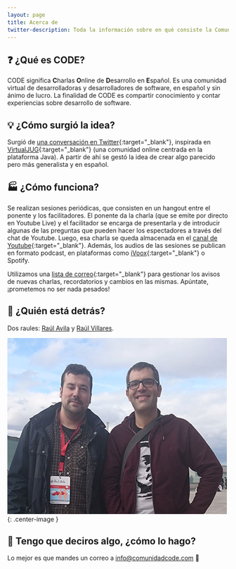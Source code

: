 ```yaml
---
layout: page
title: Acerca de
twitter-description: Toda la información sobre en qué consiste la Comunidad CODE.
---
```


## :question: ¿Qué es CODE?

CODE significa **C**harlas **O**nline de **D**esarrollo en **E**spañol. Es una comunidad virtual de desarrolladoras y desarrolladores de software, en español y sin ánimo de lucro. La finalidad de CODE es compartir conocimiento y contar experiencias sobre desarrollo de software.

## :bulb: ¿Cómo surgió la idea?

Surgió de [una conversación en Twitter](https://masde140.com/t/meetup-virtual/279){:target="_blank"}, inspirada en [VirtualJUG](https://virtualjug.com/){:target="_blank"} (una comunidad online centrada en la plataforma Java). A partir de ahí se gestó la idea de crear algo parecido pero más generalista y en español.

## :factory: ¿Cómo funciona?

Se realizan sesiones periódicas, que consisten en un hangout entre el ponente y los facilitadores. El ponente da la charla (que se emite por directo en Youtube Live) y el facilitador se encarga de presentarla y de introducir algunas de las preguntas que pueden hacer los espectadores a través del chat de Youtube. Luego, esa charla se queda almacenada en el [canal de Youtube](https://www.youtube.com/c/ComunidadCODE){:target="_blank"}. Además, los audios de las sesiones se publican en formato podcast, en plataformas como [iVoox](https://www.ivoox.com/podcast-comunidad-code_sq_f1638616_1.html){:target="_blank"} o Spotify.

Utilizamos una [lista de correo](http://eepurl.com/c8CpuH){:target="_blank"} para gestionar los avisos de nuevas charlas, recordatorios y cambios en las mismas. Apúntate, ¡prometemos no ser nada pesados!

## :busts_in_silhouette: ¿Quién está detrás?

Dos raules: [Raúl Avila](../colaboradores/raul-avila) y [Raúl Villares](../colaboradores/raul-villares).

![Raúl Ávila y Raúl Villares](./img/raules.jpg){: .center-image }

## :raising_hand: Tengo que deciros algo, ¿cómo lo hago?

Lo mejor es que mandes un correo a [info@comunidadcode.com](mailto:info@comunidadcode.com) :email:
